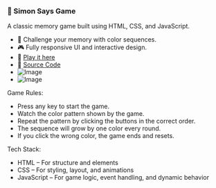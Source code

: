 ### 🔵 Simon Says Game

A classic memory game built using HTML, CSS, and JavaScript.
- 🧠 Challenge your memory with color sequences.
- 🎮 Fully responsive UI and interactive design.
- 🚀 [Play it here](https://atharva-rane.github.io/simon-says-game/)
- 📂 [Source Code](https://github.com/atharva-rane/simon-says-game)
- ![Image](https://github.com/user-attachments/assets/e674e601-36b9-4c05-8558-7c7242385ac4)
- ![Image](https://github.com/user-attachments/assets/350dc4e6-6b89-4c9e-9396-9a4526890010)

Game Rules:
  - Press any key to start the game.
  - Watch the color pattern shown by the game.
  - Repeat the pattern by clicking the buttons in the correct order.
  - The sequence will grow by one color every round.
  - If you click the wrong color, the game ends and resets.

Tech Stack:
 - HTML – For structure and elements
 - CSS – For styling, layout, and animations
 - JavaScript – For game logic, event handling, and dynamic behavior
